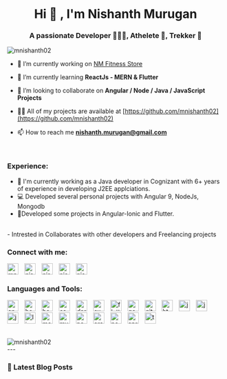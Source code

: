 <h1 align="center">Hi 👋 ,  I'm Nishanth Murugan  </h1>
<h3 align="center">A passionate Developer 🧑🏼‍💻, Athelete 🏃, Trekker 🗻</h3>

<p align="left"> <img src="https://komarev.com/ghpvc/?username=mnishanth02" alt="mnishanth02" /> </p>

- 🔭 I’m currently working on [NM Fitness Store](https://github.com/mnishanth02/nmFitnessStore-Node)

- 🌱 I’m currently learning **ReactJs - MERN & Flutter**

- 👯 I’m looking to collaborate on **Angular / Node / Java / JavaScript Projects**

- 👨‍💻 All of my projects are available at [https://github.com/mnishanth02](https://github.com/mnishanth02)

- 📫 How to reach me **nishanth.murugan@gmail.com**
<br>

### Experience:
- 🏢 I'm currently working as a Java developer in Cognizant with 6+ years of experience in developing J2EE applciations.
- 💻 Developed several personal projects with Angular 9, NodeJs, Mongodb
- 📱Developed some projects in Angular-Ionic and Flutter. 
<br>
- Intrested in Collaborates with other developers and Freelancing projects
<br>

### Connect with me:
<p align="left">
<a href="https://fb.com/mnishanth02" target="_blank"><img align="center" src="https://cdn.jsdelivr.net/npm/simple-icons@3.0.1/icons/facebook.svg" alt="mnishanth02" height="26" width="26" style="margin-right:10px"/></a>
<a href="https://instagram.com/nishanth_murugan" target="_blank"><img align="center" src="https://cdn.jsdelivr.net/npm/simple-icons@3.0.1/icons/instagram.svg" alt="nishanth_murugan" height="26" width="26" style="margin-right:10px"/></a>
<a href="https://linkedin.com/in/nishanthmurugan" target="_blank"><img align="center" src="https://cdn.jsdelivr.net/npm/simple-icons@3.0.1/icons/linkedin.svg" alt="nishanthmurugan" height="26" width="26" style="margin-right:10px"/></a>
<a href="https://www.youtube.com/c/nishanthmurugan" target="_blank"><img align="center" src="https://cdn.jsdelivr.net/npm/simple-icons@3.0.1/icons/youtube.svg" alt="nishanthmurugan" height="26" width="26" style="margin-right:10px"/></a>
<a href="https://twitter.com/nishanthmurugan" target="_blank"><img align="center" src="https://cdn.jsdelivr.net/npm/simple-icons@3.0.1/icons/twitter.svg" alt="nishanthmurugan" height="26" width="26" style="margin-right:10px"/></a>
</p>


### Languages and Tools:
<p align="left"><img src="https://devicons.github.io/devicon/devicon.git/icons/angularjs/angularjs-original.svg" alt="angularjs" width="26" height="26" style="margin-right:10px"/> 
<img src="https://www.vectorlogo.zone/logos/gnu_bash/gnu_bash-icon.svg" alt="bash" width="26" height="26" style="margin-right:10px"/> 
<img src="https://devicons.github.io/devicon/devicon.git/icons/bootstrap/bootstrap-plain.svg" alt="bootstrap" width="26" height="26" style="margin-right:10px"/> 
<img src="https://devicons.github.io/devicon/devicon.git/icons/css3/css3-original-wordmark.svg" alt="css3" width="26" height="26" style="margin-right:10px"/> 
<img src="https://www.vectorlogo.zone/logos/dartlang/dartlang-icon.svg" alt="dart" width="26" height="26" style="margin-right:10px"/> 
<img src="https://devicons.github.io/devicon/devicon.git/icons/express/express-original-wordmark.svg" alt="express" width="26" height="26" style="margin-right:10px"/>
<img src="https://www.vectorlogo.zone/logos/flutterio/flutterio-icon.svg" alt="flutter" width="26" height="26" style="margin-right:10px"/> 
<img src="https://www.vectorlogo.zone/logos/google_cloud/google_cloud-icon.svg" alt="gcp" width="26" height="26" style="margin-right:10px"/>
<img src="https://www.vectorlogo.zone/logos/git-scm/git-scm-icon.svg" alt="git" width="26" height="26" style="margin-right:10px"/> 
<img src="https://devicons.github.io/devicon/devicon.git/icons/html5/html5-original-wordmark.svg" alt="html5" width="26" height="26" style="margin-right:10px"/> 
<img src="https://devicons.github.io/devicon/devicon.git/icons/java/java-original-wordmark.svg" alt="java" width="26" height="26" style="margin-right:10px"/> 
<img src="https://devicons.github.io/devicon/devicon.git/icons/javascript/javascript-original.svg" alt="javascript" width="26" height="26" style="margin-right:10px"/> 
<img src="https://www.vectorlogo.zone/logos/jenkins/jenkins-icon.svg" alt="jenkins" width="26" height="26" style="margin-right:10px"/> 
<img src="https://devicons.github.io/devicon/devicon.git/icons/linux/linux-original.svg" alt="linux" width="26" height="26" style="margin-right:10px"/> 
<img src="https://devicons.github.io/devicon/devicon.git/icons/mongodb/mongodb-original-wordmark.svg" alt="mongodb" width="26" height="26" style="margin-right:10px"/> 
<img src="https://devicons.github.io/devicon/devicon.git/icons/mysql/mysql-original-wordmark.svg" alt="mysql" width="26" height="26" style="margin-right:10px"/> 
<img src="https://devicons.github.io/devicon/devicon.git/icons/nodejs/nodejs-original-wordmark.svg" alt="nodejs" width="26" height="26" style="margin-right:10px"/>
<img src="https://devicons.github.io/devicon/devicon.git/icons/oracle/oracle-original.svg" alt="oracle" width="26" height="26" style="margin-right:10px"/>
<img src="https://devicons.github.io/devicon/devicon.git/icons/postgresql/postgresql-original-wordmark.svg" alt="postgresql" width="26" height="26" style="margin-right:10px"/> 
<img src="https://www.vectorlogo.zone/logos/springio/springio-icon.svg" alt="spring" width="26" height="26" style="margin-right:10px"/> 
<img src="https://devicons.github.io/devicon/devicon.git/icons/typescript/typescript-original.svg" alt="typescript" width="26" height="26" style="margin-right:10px"/></p>
<br>
<img align="center" src="https://github-readme-stats.vercel.app/api/top-langs/?username=mnishanth02&layout=compact&hide=html" alt="mnishanth02" />
<br>
---

### 📕 Latest Blog Posts
<!-- BLOG-POST-LIST:START -->


<!-- BLOG-POST-LIST:END -->

